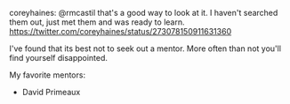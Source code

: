 coreyhaines: @rmcastil that's a good way to look at it. I haven't searched them out, just met them and was ready to learn. https://twitter.com/coreyhaines/status/273078150911631360

I've found that its best not to seek out a mentor. More often than not you'll find yourself disappointed.

My favorite mentors:

- David Primeaux
